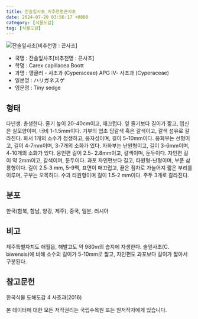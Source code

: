 ```yaml
---
title: 잔솔잎사초_비추천명끈사초
date: 2024-07-20 03:56:17 +0800
category: [식물도감]
tag: [식물도감]
---
```




![잔솔잎사초[비추천명 : 끈사초]](/fileUpload/plants/basic/Cyperaceae/Carex/5066/1_th2.JPG)
- 국명 : 잔솔잎사초[비추천명 : 끈사초]
- 학명 : Carex capillacea Boott
- 과명 : 앵글러 - 사초과 (Cyperaceae) APG Ⅳ- 사초과 (Cyperaceae)
- 일본명 : ハリガネスゲ
- 영문명 : Tiny sedge


## 형태
다년생. 총생한다. 줄기 높이 20-40cm이고, 매끄럽다. 잎 줄기보다 길이가 짧고, 엽신은 실모양이며, 너비 1-1.5mm이다. 기부의 엽초 담갈색 혹은 갈색이고, 갈색 섬유로 갈라진다. 화서 1개의 소수가 정생하고, 웅자성이며, 길이 5-10mm이다. 웅화부는 선형이고, 길이 4-7mm이며, 3-7개의 소화가 있다. 자화부는 난원형이고, 길이 3-6mm이며, 4-10개의 소화가 있다. 웅인편 길이 2.5- 2.8mm이고, 갈색이며, 둔두이다. 자인편 길이 약 2mm이고, 갈색이며, 둔두이다. 과포 자인편보다 길고, 타원형-난형이며, 부푼 삼릉형이다. 길이 2.5-3 mm, 5-9맥, 표면이 매끄럽고, 끝은 점차로 가늘어져 짧은 부리를 이루며, 구부는 오목하다. 수과 타원형이며 길이 1.5-2 mm이다. 주두 3개로 갈라진다.
## 분포
한국(함북, 함남, 양강, 제주), 중국, 일본, 러시아
## 비고
제주특별자치도 애월읍, 해발고도 약 980m의 습지에 자생한다. 솔잎사초(C. biwensis)에 비해 소수의 길이가 5-10mm로 짧고, 자인편도 과포보다 길이가 짧아서 구분된다.
## 참고문헌
한국식물 도해도감 4 사초과(2016)






본 데이터에 대한 모든 저작권리는 국립수목원 또는 원저작자에게 있습니다.
